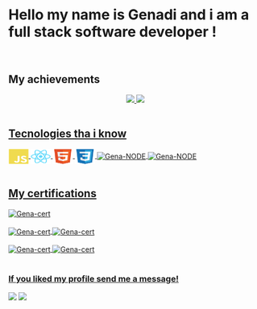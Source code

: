 <h1> Hello my name is Genadi and i am a full stack software developer !</h1><br>
<article>
</article>
<h2> My achievements </h2>
<div align="center">
  <a href="https://github.com/genadireuben">
  <img height="180em" src="https://github-readme-stats.vercel.app/api?username=genadireuben&show_icons=true&theme=tokyonight&include_all_commits=true&count_private=true"/>
  <img height="180em" src="https://github-readme-stats.vercel.app/api/top-langs/?username=genadireuben&layout=compact&langs_count=7&theme=tokyonight"/>
</div>
  <br>
  <h2>Tecnologies tha i know</h2>
<div style="display: inline_block">
  <img align="center" alt="Genad-Js" height="30" width="40" src="https://raw.githubusercontent.com/devicons/devicon/master/icons/javascript/javascript-plain.svg">
  <img align="center" alt="Gena-React" height="30" width="40" src="https://raw.githubusercontent.com/devicons/devicon/master/icons/react/react-original.svg">
  <img align="center" alt="Gena-HTML" height="30" width="40" src="https://raw.githubusercontent.com/devicons/devicon/master/icons/html5/html5-original.svg">
  <img align="center" alt="Gena-CSS" height="30" width="40" src="https://raw.githubusercontent.com/devicons/devicon/master/icons/css3/css3-original.svg">
  <img align="center" alt="Gena-NODE" height="40" width="50" src="https://cdn.jsdelivr.net/gh/devicons/devicon/icons/mongodb/mongodb-original-wordmark.svg">
  <img align="center" alt="Gena-NODE" height="70" width="60" src="https://cdn.jsdelivr.net/gh/devicons/devicon/icons/nodejs/nodejs-original-wordmark.svg">
</div>
  <br>
  <h2>My certifications</h2>
  <div style="display: inline_block">
    <img align="center" alt="Gena-cert" height="300" width="800" src="https://api.accredible.com/v1/frontend/credential_website_embed_image/certificate/69620714">
    <br>
    <br>
    <img align="center" alt="Gena-cert" height="300" width="400" src="https://api.accredible.com/v1/frontend/credential_website_embed_image/certificate/69614129">
    <img align="center" alt="Gena-cert" height="300" width="400" src="https://www.credential.net/79704dca-e8ba-4534-bd24-29420c433298#gs.tbwm1w">
    <br>
    <br>
    <img align="center" alt="Gena-cert" height="300" width="400" src="https://www.credential.net/92a09668-5e15-49ab-b9e2-cfcc14266723#gs.tbwm6e">
    <img align="center" alt="Gena-cert" height="300" width="400" src="https://www.credential.net/1e249801-d23c-4a8f-915f-578702a23721#gs.tbwmkb">
  </div>
    <br>   
  <h3>If you liked my profile send me a message!</h3>
<div> 
  <a href="mailto:genadireuben91@gmail.com"><img src="https://img.shields.io/badge/-Gmail-%23333?style=for-the-badge&logo=gmail&logoColor=white" target="_blank"></a>
  <a href="https://www.linkedin.com/in/genadi-reuben" target="_blank"><img src="https://img.shields.io/badge/-LinkedIn-%230077B5?style=for-the-badge&logo=linkedin&logoColor=white" target="_blank"></a> 
</div>
